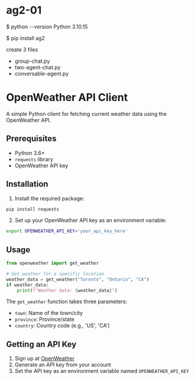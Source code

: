 # ag2-01

$ python --version
Python 3.10.15

$ pip install ag2

create 3 files 
 - group-chat.py
 - two-agent-chat.py
 - conversable-agent.py

 

 
# OpenWeather API Client

A simple Python client for fetching current weather data using the OpenWeather API.

## Prerequisites

- Python 3.6+
- `requests` library
- OpenWeather API key

## Installation

1. Install the required package:
```bash
pip install requests
```

2. Set up your OpenWeather API key as an environment variable:
```bash
export OPENWEATHER_API_KEY='your_api_key_here'
```

## Usage

```python
from openweather import get_weather

# Get weather for a specific location
weather_data = get_weather("Toronto", "Ontario", "CA")
if weather_data:
    print(f"Weather data: {weather_data}")
```

The `get_weather` function takes three parameters:
- `town`: Name of the town/city
- `province`: Province/state
- `country`: Country code (e.g., 'US', 'CA')

## Getting an API Key

1. Sign up at [OpenWeather](https://openweathermap.org/api)
2. Generate an API key from your account
3. Set the API key as an environment variable named `OPENWEATHER_API_KEY`